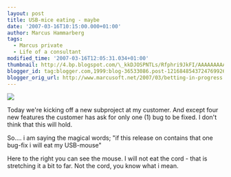 ```yaml
---
layout: post
title: USB-mice eating - maybe
date: '2007-03-16T10:15:00.000+01:00'
author: Marcus Hammarberg
tags:
  - Marcus private
  - Life of a consultant
modified_time: '2007-03-16T12:05:31.034+01:00'
thumbnail: http://4.bp.blogspot.com/\_kkDJOSPNTLs/Rfphri9JkFI/AAAAAAAAAGg/HIWm-UU0Rpw/s72-c/IMAGE_002.jpg
blogger_id: tag:blogger.com,1999:blog-36533086.post-1216848543724769926
blogger_orig_url: http://www.marcusoft.net/2007/03/betting-in-progress.html
---
```


[<img
src="http://4.bp.blogspot.com/_kkDJOSPNTLs/Rfphri9JkFI/AAAAAAAAAGg/HIWm-UU0Rpw/s320/IMAGE_002.jpg"
id="BLOGGER_PHOTO_ID_5042450133540245586"
style="DISPLAY: block; MARGIN: 0px auto 10px; CURSOR: hand; TEXT-ALIGN: center"
data-border="0" />](http://4.bp.blogspot.com/_kkDJOSPNTLs/Rfphri9JkFI/AAAAAAAAAGg/HIWm-UU0Rpw/s1600-h/IMAGE_002.jpg)

<div>

[](http://4.bp.blogspot.com/_kkDJOSPNTLs/RfphQi9JkEI/AAAAAAAAAGY/IPQp1IQJ0CI/s1600-h/IMAGE_002.jpg)Today
we're kicking off a new subproject at my customer. And except four new
features the customer has ask for only one (1) bug to be fixed. I don't
think that this will hold.





<div>

So.... i am saying the magical words; "if this release on contains that
one bug-fix i will eat my USB-mouse"

</div>





<div>

Here to the right you can see the mouse. I will not eat the cord - that
is stretching it a bit to far. Not the cord, you know what i mean.

</div>

</div>
